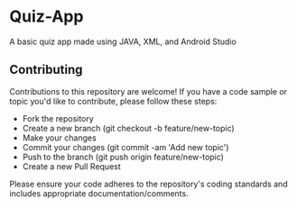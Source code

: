 # Quiz-App
A basic quiz app made using JAVA, XML, and Android Studio

## Contributing
Contributions to this repository are welcome! If you have a code sample or topic you'd like to contribute, please follow these steps:

- Fork the repository
- Create a new branch (git checkout -b feature/new-topic)
- Make your changes
- Commit your changes (git commit -am 'Add new topic')
- Push to the branch (git push origin feature/new-topic)
- Create a new Pull Request

Please ensure your code adheres to the repository's coding standards and includes appropriate documentation/comments.
